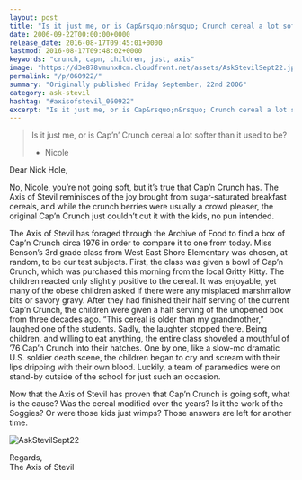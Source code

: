 ```yaml
---
layout: post
title: "Is it just me, or is Cap&rsquo;n&rsquo; Crunch cereal a lot softer than it used to be?"
date: 2006-09-22T00:00:00+0000
release_date: 2016-08-17T09:45:01+0000
lastmod: 2016-08-17T09:48:02+0000
keywords: "crunch, capn, children, just, axis"
image: "https://d3e878vmunx8cm.cloudfront.net/assets/AskStevilSept22.jpg"
permalink: "/p/060922/"
summary: "Originally published Friday September, 22nd 2006"
category: ask-stevil
hashtag: "#axisofstevil_060922"
excerpt: "Is it just me, or is Cap&rsquo;n&rsquo; Crunch cereal a lot softer than it used to be? and other great questions from Friday September, 22nd 2006"
---
```


[p01]: https://d3e878vmunx8cm.cloudfront.net/assets/AskStevilSept22.jpg "AskStevilSept22"
> Is it just me, or is Cap’n’ Crunch cereal a lot softer than it used to be?
> 
> - Nicole

Dear Nick Hole,

No, Nicole, you’re not going soft, but it’s true that Cap’n Crunch has.  The Axis of Stevil reminisces of the joy brought from sugar-saturated breakfast cereals, and while the crunch berries were usually a crowd pleaser, the original Cap’n Crunch just couldn’t cut it with the kids, no pun intended. 

The Axis of Stevil has foraged through the Archive of Food to find a box of Cap’n Crunch circa 1976 in order to compare it to one from today.  Miss Benson’s 3rd grade class from West East Shore Elementary was chosen, at random, to be our test subjects.  First, the class was given a bowl of Cap’n Crunch, which was purchased this morning from the local Gritty Kitty.  The children reacted only slightly positive to the cereal.  It was enjoyable, yet many of the obese children asked if there were any misplaced marshmallow bits or savory gravy.  After they had finished their half serving of the current Cap’n Crunch, the children were given a half serving of the unopened box from three decades ago.  “This cereal is older than my grandmother,” laughed one of the students.  Sadly, the laughter stopped there.  Being children, and willing to eat anything, the entire class shoveled a mouthful of ’76 Cap’n Crunch into their hatches.  One by one, like a slow-mo dramatic U.S. soldier death scene, the children began to cry and scream with their lips dripping with their own blood.  Luckily, a team of paramedics were on stand-by outside of the school for just such an occasion.

Now that the Axis of Stevil has proven that Cap’n Crunch is going soft, what is the cause?  Was the cereal modified over the years? Is it the work of the Soggies?  Or were those kids just wimps?  Those answers are left for another time.

![AskStevilSept22][p01]

Regards,  
The Axis of Stevil
